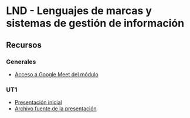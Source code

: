 # LND - Lenguajes de marcas y sistemas de gestión de información
## Recursos
### Generales
* [Acceso a Google Meet del módulo](https://meet.google.com/jif-ktju-wgq)
### UT1
* [Presentación inicial](https://hackmd.io/@ichigar/H1R-hN7TR)
* [Archivo fuente de la presentación](recursos/ut1/archivo_fuente_presentacion_inicial.md)

